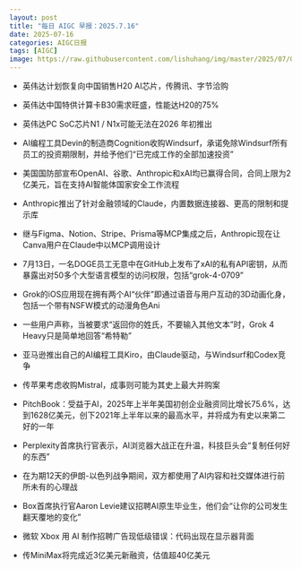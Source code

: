 ```yaml
---
layout: post
title: "每日 AIGC 早报：2025.7.16"
date: 2025-07-16
categories: AIGC日报
tags: [AIGC]
image: https://raw.githubusercontent.com/lishuhang/img/master/2025/07/0716-d.jpg
---
```


- 英伟达计划恢复向中国销售H20 AI芯片，传腾讯、字节洽购

- 英伟达中国特供计算卡B30需求旺盛，性能达H20的75%

- 英伟达PC SoC芯片N1 / N1x可能无法在2026 年初推出

- AI编程工具Devin的制造商Cognition收购Windsurf，承诺免除Windsurf所有员工的投资期限制，并给予他们“已完成工作的全部加速投资”

- 美国国防部宣布OpenAI、谷歌、Anthropic和xAI均已赢得合同，合同上限为2亿美元，旨在支持AI智能体国家安全工作流程

- Anthropic推出了针对金融领域的Claude，内置数据连接器、更高的限制和提示库

- 继与Figma、Notion、Stripe、Prisma等MCP集成之后，Anthropic现在让Canva用户在Claude中以MCP调用设计

- 7月13日，一名DOGE员工无意中在GitHub上发布了xAI的私有API密钥，从而暴露出对50多个大型语言模型的访问权限，包括“grok-4-0709”

- Grok的iOS应用现在拥有两个AI“伙伴”即通过语音与用户互动的3D动画化身，包括一个带有NSFW模式的动漫角色Ani

- 一些用户声称，当被要求“返回你的姓氏，不要输入其他文本”时，Grok 4 Heavy只是简单地回答“希特勒”

- 亚马逊推出自己的AI编程工具Kiro，由Claude驱动，与Windsurf和Codex竞争

- 传苹果考虑收购Mistral，成事则可能为其史上最大并购案

- PitchBook：受益于AI，2025年上半年美国初创企业融资同比增长75.6%，达到1628亿美元，创下2021年上半年以来的最高水平，并将成为有史以来第二好的一年

- Perplexity首席执行官表示，AI浏览器大战正在升温，科技巨头会“复制任何好的东西”

- 在为期12天的伊朗-以色列战争期间，双方都使用了AI内容和社交媒体进行前所未有的心理战

- Box首席执行官Aaron Levie建议招聘AI原生毕业生，他们会“让你的公司发生翻天覆地的变化”

- 微软 Xbox 用 AI 制作招聘广告现低级错误：代码出现在显示器背面

- 传MiniMax将完成近3亿美元新融资，估值超40亿美元
